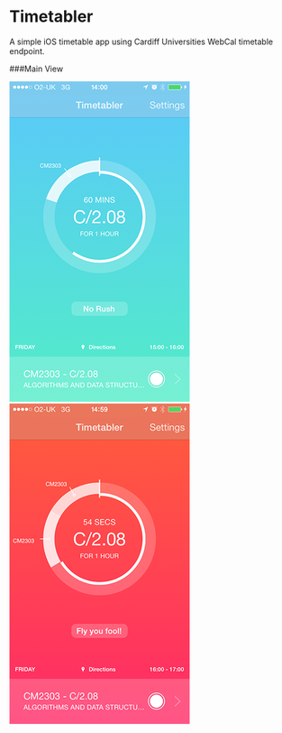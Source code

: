 Timetabler
==========

A simple iOS timetable app using Cardiff Universities WebCal timetable endpoint. 

###Main View

![iOS Main Page](https://raw.githubusercontent.com/DanielKoehler/Timetabler/master/Design/home_page.png)
![iOS Main Page showing fairly high urgancy.](https://raw.githubusercontent.com/DanielKoehler/Timetabler/master/Design/error.png)
